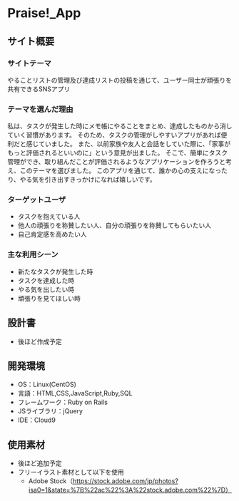 # Praise!_App

## サイト概要

### サイトテーマ
やることリストの管理及び達成リストの投稿を通じて、ユーザー同士が頑張りを共有できるSNSアプリ
​
### テーマを選んだ理由
私は、タスクが発生した時にメモ帳にやることをまとめ、達成したものから消していく習慣があります。
そのため、タスクの管理がしやすいアプリがあれば便利だと感じていました。
また、以前家族や友人と会話をしていた際に、「家事がもっと評価されるといいのに」という意見が出ました。
そこで、簡単にタスク管理ができ、取り組んだことが評価されるようなアプリケーションを作ろうと考え、このテーマを選びました。
このアプリを通じて、誰かの心の支えになったり、やる気を引き出すきっかけになれば嬉しいです。

### ターゲットユーザ
- タスクを抱えている人
- 他人の頑張りを称賛したい人、自分の頑張りを称賛してもらいたい人
- 自己肯定感を高めたい人

### 主な利用シーン
- 新たなタスクが発生した時
- タスクを達成した時
- やる気を出したい時
- 頑張りを見てほしい時

## 設計書
- 後ほど作成予定

## 開発環境
- OS：Linux(CentOS)
- 言語：HTML,CSS,JavaScript,Ruby,SQL
- フレームワーク：Ruby on Rails
- JSライブラリ：jQuery
- IDE：Cloud9

## 使用素材
- 後ほど追加予定
- フリーイラスト素材として以下を使用
  * Adobe Stock（https://stock.adobe.com/jp/photos?isa0=1&state=%7B%22ac%22%3A%22stock.adobe.com%22%7D）
